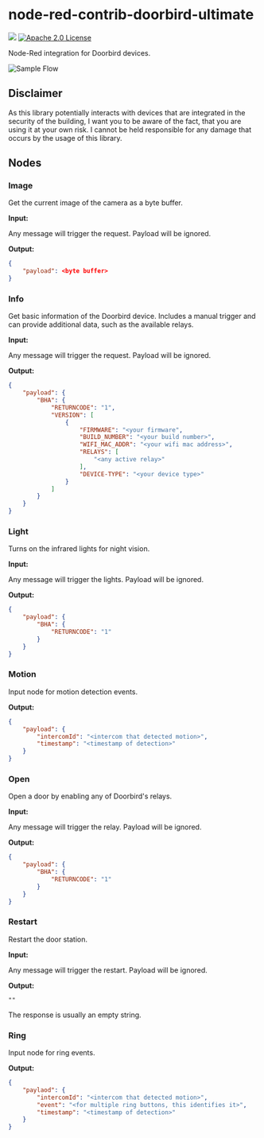 # node-red-contrib-doorbird-ultimate

[![](https://img.shields.io/npm/v/node-red-contrib-doorbird-ultimate.svg)](https://www.npmjs.com/package/node-red-contrib-doorbird-ultimate)
[![Apache 2.0 License](https://img.shields.io/badge/license-Apache%202.0-blue.svg)](https://github.com/ihrigb/node-doorbird/blob/master/LICENSE)

Node-Red integration for Doorbird devices.

![Sample Flow](img/sample.png)

## Disclaimer

As this library potentially interacts with devices that are integrated in the security of the building, I want you to be aware of the fact, that you are using it at your own risk. I cannot be held responsible for any damage that occurs by the usage of this library.

## Nodes

### Image

Get the current image of the camera as a byte buffer.

__Input:__

Any message will trigger the request. Payload will be ignored.

__Output:__

```json
{
    "payload": <byte buffer>
}
```

### Info

Get basic information of the Doorbird device. Includes a manual trigger and can provide additional data, such as the available relays.

__Input:__

Any message will trigger the request. Payload will be ignored.

__Output:__

```json
{
    "payload": {
        "BHA": {
            "RETURNCODE": "1",
            "VERSION": [
                {
                    "FIRMWARE": "<your firmware",
                    "BUILD_NUMBER": "<your build number>",
                    "WIFI_MAC_ADDR": "<your wifi mac address>",
                    "RELAYS": [
                        "<any active relay>"
                    ],
                    "DEVICE-TYPE": "<your device type>"
                }
            ]
        }
    }
}
```

### Light

Turns on the infrared lights for night vision.

__Input:__

Any message will trigger the lights. Payload will be ignored.

__Output:__

```json
{
    "payload": {
        "BHA": {
            "RETURNCODE": "1"
        }
    }
}
```

### Motion

Input node for motion detection events.

__Output:__

```json
{
    "payload": {
        "intercomId": "<intercom that detected motion>",
        "timestamp": "<timestamp of detection>"
    }
}
```

### Open

Open a door by enabling any of Doorbird's relays.

__Input:__

Any message will trigger the relay. Payload will be ignored.

__Output:__

```json
{
    "payload": {
        "BHA": {
            "RETURNCODE": "1"
        }
    }
}
```

### Restart

Restart the door station.

__Input:__

Any message will trigger the restart. Payload will be ignored.

__Output:__

```
""
```

The response is usually an empty string.

### Ring

Input node for ring events.

__Output:__

```json
{
    "paylaod": {
        "intercomId": "<intercom that detected motion>",
        "event": "<for multiple ring buttons, this identifies it>",
        "timestamp": "<timestamp of detection>"
    }
}
```
